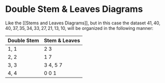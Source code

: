# Double Stem & Leaves Diagrams
Like the [[Stems and Leaves Diagrams]], but in this case the dataset $41, 40, 40, 37, 35, 34, 33, 27, 21, 13, 10$, will be organized in the following manner:

| Double Stem | Stem & Leaves |
| ----------- | ------------- |
| 1, 1        | 2 3           |
| 2, 2        | 1 7           |
| 3, 3        | 3 4, 5 7      |
| 4, 4        | 0 0 1         | 
